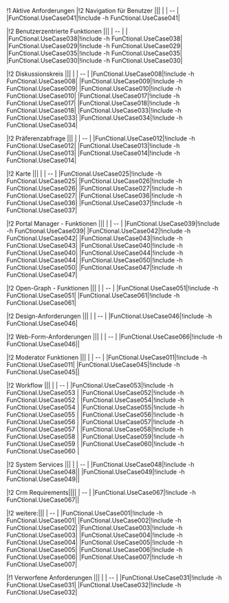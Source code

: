 !1 Aktive Anforderungen
|!2 Navigation für Benutzer     |||                                                               |
| -- |
|FunCtional.UseCase041|!include -h FunCtional.UseCase041|

|!2 Benutzerzentrierte Funktionen        |||
| -- |                                                      |
|FunCtional.UseCase038|!include -h FunCtional.UseCase038|
|FunCtional.UseCase029|!include -h FunCtional.UseCase029|
|FunCtional.UseCase035|!include -h FunCtional.UseCase035|
|FunCtional.UseCase030|!include -h FunCtional.UseCase030|

|!2 Diskussionskreis         |||                                                                  |
| -- |
|FunCtional.UseCase008|!include -h FunCtional.UseCase008|
|FunCtional.UseCase009|!include -h FunCtional.UseCase009|
|FunCtional.UseCase010|!include -h FunCtional.UseCase010|
|FunCtional.UseCase017|!include -h FunCtional.UseCase017|
|FunCtional.UseCase018|!include -h FunCtional.UseCase018|
|FunCtional.UseCase033|!include -h FunCtional.UseCase033|
|FunCtional.UseCase034|!include -h FunCtional.UseCase034|

|!2 Präferenzabfrage           |||                                                                |
| -- |
|FunCtional.UseCase012|!include -h FunCtional.UseCase012|
|FunCtional.UseCase013|!include -h FunCtional.UseCase013|
|FunCtional.UseCase014|!include -h FunCtional.UseCase014|

|!2 Karte                     |||                                                                 |
| -- |
|FunCtional.UseCase025|!include -h FunCtional.UseCase025|
|FunCtional.UseCase026|!include -h FunCtional.UseCase026|
|FunCtional.UseCase027|!include -h FunCtional.UseCase027|
|FunCtional.UseCase036|!include -h FunCtional.UseCase036|
|FunCtional.UseCase037|!include -h FunCtional.UseCase037|

|!2 Portal Manager - Funktionen      |||                                                          |
| -- |
|FunCtional.UseCase039|!include -h FunCtional.UseCase039|
|FunCtional.UseCase042|!include -h FunCtional.UseCase042|
|FunCtional.UseCase043|!include -h FunCtional.UseCase043|
|FunCtional.UseCase040|!include -h FunCtional.UseCase040|
|FunCtional.UseCase044|!include -h FunCtional.UseCase044|
|FunCtional.UseCase050|!include -h FunCtional.UseCase050|
|FunCtional.UseCase047|!include -h FunCtional.UseCase047|

|!2 Open-Graph - Funktionen      |||                                                              |
| -- |
|FunCtional.UseCase051|!include -h FunCtional.UseCase051|
|FunCtional.UseCase061|!include -h FunCtional.UseCase061|

|!2 Design-Anforderungen       |||                                                                |
| -- |
|FunCtional.UseCase046|!include -h FunCtional.UseCase046|

|!2 Web-Form-Anforderungen    |||                                                                 |
| -- |
|FunCtional.UseCase066|!include -h FunCtional.UseCase046||

|!2 Moderator Funktionen      |||                                                                 |
| -- |
|FunCtional.UseCase011|!include -h FunCtional.UseCase011|
|FunCtional.UseCase045|!include -h FunCtional.UseCase045||

|!2 Workflow     |||                                                                              |
| -- |
|FunCtional.UseCase053|!include -h FunCtional.UseCase053                                       |
|FunCtional.UseCase052|!include -h FunCtional.UseCase052                                       |
|FunCtional.UseCase054|!include -h FunCtional.UseCase054                                       |
|FunCtional.UseCase055|!include -h FunCtional.UseCase055                                       |
|FunCtional.UseCase056|!include -h FunCtional.UseCase056                                       |
|FunCtional.UseCase057|!include -h FunCtional.UseCase057                                       |
|FunCtional.UseCase058|!include -h FunCtional.UseCase058                                       |
|FunCtional.UseCase059|!include -h FunCtional.UseCase059                                       |
|FunCtional.UseCase060|!include -h FunCtional.UseCase060                                       |

|!2 System Services       |||                                                                     |
| -- |
|FunCtional.UseCase048|!include -h FunCtional.UseCase048||
|FunCtional.UseCase049|!include -h FunCtional.UseCase049||

|!2 Crm Requirements||||
| -- |
|FunCtional.UseCase067|!include -h FunCtional.UseCase067||

|!2 weitere:|||
| -- |
|FunCtional.UseCase001|!include -h FunCtional.UseCase001|
|FunCtional.UseCase002|!include -h FunCtional.UseCase002|
|FunCtional.UseCase003|!include -h FunCtional.UseCase003|
|FunCtional.UseCase004|!include -h FunCtional.UseCase004|
|FunCtional.UseCase005|!include -h FunCtional.UseCase005|
|FunCtional.UseCase006|!include -h FunCtional.UseCase006|
|FunCtional.UseCase007|!include -h FunCtional.UseCase007|

|!1 Verworfene Anforderungen    |||                                                                 |
| -- |
|FunCtional.UseCase031|!include -h FunCtional.UseCase031|
|FunCtional.UseCase032|!include -h FunCtional.UseCase032|


